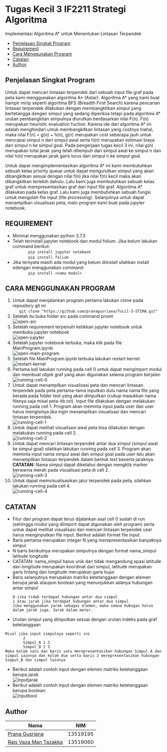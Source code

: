 # Tugas Kecil 3 IF2211 Strategi Algoritma
Implementasi Algoritma A* untuk Menentukan Lintasan Terpendek
* [Penjelasan Singkat Program](#penjelasan-singkat-program)
* [Requirement](#requirement)
* [Cara Menggunakan Program](#cara-menggunakan-program)
* [Catatan](#catatan)
* [Author](#author)

## Penjelasan Singkat Program
Untuk dapat mencari lintasan terpendek dari sebuah input file graf pada peta kami menggunakan algoritma A* (Astar). Algoritma A* yang kami buat hampir mirip seperti algoritma BFS (Breadth First Search) karena pencarian lintasan terpendek dilakukan dengan membangkitkan simpul yang bertetangga dengan simpul yang sedang diperiksa tetapi pada algoritma A* urutan pembangkitan simpulnya diurutkan berdasarkan nilai F(n). F(n) merupakan heuristic evaluation fuction. Karena ide dari algoritma A* ini adalah menghindari untuk membangkitkan lintasan yang costnya mahal, maka nilai F(n) = g(n) + h(n), g(n) merupakan cost seberapa jauh untuk mencapai simpul n dari simpul awal serta h(n) merupakan estimasi biaya dari simpul n ke simpul goal. Pada pengerjaan tugas kecil 3 ini, nilai g(n) merupakan total jarak yang telah ditempuh dari simpul awal ke simpul n dan nilai h(n) merupakan jarak garis lurus dari simpul n ke simpul goal.

Untuk dapat mengimplementasikan algoritma A* ini kami membutuhkan sebuah kelas priority queue untuk dapat mengurutkan simpul yang akan dibangkitkan sesuai dengan nilai f(n) jika nilai f(n) kecil maka akan dibangkitkan terlebih dahulu. Lalu kami juga membutuhkan sebuah kelas graf untuk merepresentasikan graf dari input file graf. Algoritma A* dilakukan pada kelas graf. Lalu kami juga membutuhkan sebuah fungsi untuk mengolah file input (file processing). Selanjutnya untuk dapat menampilkan visualisasi peta, main program kami buat pada jupyter notebook.

## REQUIREMENT
- Minimal menggunakan python 3.7.3
- Telah terinstall jupyter notebook dan modul folium. Jika belum lakukan command berikut: </br>
`		pip install jupyter notebook` </br>
`		pip install folium`
- Jika ternyata masih ada modul yang belum diinstall silahkan install edengan menggunakan command: </br>
`		pip install <nama modul>`

## CARA MENGGUNAKAN PROGRAM
1. Untuk dapat menjalankan program pertama lakukan clone pada repository git ini </br>
`	git clone "https://github.com/pranagusriana/Tucil-3-STIMA.git"`
2. Setelah itu buka folder src pada command promt </br>
![open-src](./img/cmd.PNG)
3. Setelah requirement terpenuhi ketikkan jupyter notebook untuk membuka jupyter notebook </br>
![open-jupyter](./img/buka_jupyter.PNG)
4. Setelah jupyter notebook terbuka, maka klik pada file MainProgram.ipynb </br>
![open-main-program](./img/klik_mp.PNG)
5. Setelah file MainProgram.ipynb terbuka lakukan restart kernel </br>
![restart-kernel](./img/restart.PNG)
6. Pertama kali lakukan running pada cell 0 untuk dapat mengimport modul dan membuat objek graf yang akan digunakan selama program berjalan </br>
![running-cell-0](./img/cell0run.PNG)
7. Untuk dapat menampilkan visualisasi peta dan mencari lintasan terpendek pada peta pertama-tama inputkan dulu nama nama file yang berada pada folder test yang akan diinputkan (cukup masukkan nama filenya saja misal peta-itb.txt). Input file dilakukan dengan melakukan running pada cell 1. Program akan meminta input pada user dan user harus mengisinya jika ingin menampilkan visualisasi dan mencari lintasan terpendek. </br>
![running-cell-1](./img/cell1inp.PNG)
8. Untuk dapat melihat visualisasi awal peta bisa dilakukan dengan melakukan running pada cell 2. </br>
![running-cell-2](./img/cell2.PNG)
9. Untuk dapat mencari lintasan terpendek antar dua simpul (simpul awal ke simpul goal) silahkan lakukan running pada cell 3. Program akan meminta input nama simpul awal dan simpul goal pada user lalu akan menampilkan lintasan terpendek dalam bentuk text beserta jaraknya. <br>**CATATAN:** Nama simpul dapat diketahui dengan mengklik marker berwarna merah pada visualisasi peta di cell 2. </br>
![running-cell-3](./img/cell3.PNG)
10. Untuk dapat memvisualisasikan jalur terpendek pada peta, silahkan lakukan running pada cell 4. </br>
![running-cell-4](./img/cell4.PNG )

## CATATAN
- Fitur dari program dapat terus dijalankan asal cell 0 sudah di run (sehingga modul yang diimport dapat digunakan oleh program) serta untuk dapat melihat visualisasi dan mencari lintasan terpendek user harus menginputkan file input. Berikut adalah format file input.
- Baris pertama merupakan integer N yang merepresentasikan banyaknya simpul
- N baris berikutnya merupakan simpulnya dengan format
		nama_simpul <spasi> latitude <spasi> longitude
- CATATAN: nama_simpul harus unik dan tidak mengandung spasi
		   latitude dan longitude merupakan koordinat dari simpul, latitude merupakan garis lintang dan longitude merupakan garis bujur
- Baris selanjutnya merupakan matriks ketetanggaan dengan elemen berupa jarak ataupun boolean yang menunjukkan adanya hubungan antar simpul
	```
  0 jika tidak terdapat hubungan antar dua simpul
  1 atau jarak jika terdapat hubungan antar dua simpul
  Jika menggunakan jarak sebagai elemen, maka semua hubugan harus dalam jarak juga. Jarak dalam meter.
	```
- Urutan simpul yang diinputkan sesuai dengan urutan indeks pada graf ketetanggaan </br>
```
Misal jika input simpulnya seperti ini
		2
		Simpul_A 1 2
		Simpul_B 2 3
Maka kolom satu dan baris satu merepresentasikan hubungan Simpul_A dan simpul iainnya dan kolom dua serta baris 2 merepresentasikan hubungan Simpul_B dan simpul lainnya
  ```
- Berikut adalah contoh input dengan elemen matriks ketetanggaan berupa jarak </br>
![inputjarak](./img/inputjarak.PNG )
- Berikut adalah contoh input dengan elemen matriks ketetanggaan berupa boolean: </br>
![inputbool](./img/inputbool.PNG )

## Author
| Nama | NIM |
|------|-----|
| [Prana Gusriana](https://github.com/pranagusriana) | 13519195|
| [Rais Vaza Man Tazakka](https://github.com/raisvaza) | 13519060 |
